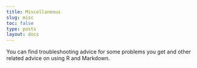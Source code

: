 ```yaml
---
title: Miscellaneous
slug: misc
toc: false
type: posts
layout: docs
---
```


You can find troubleshooting advice for some problems you get and other related advice on using R and Markdown.  

